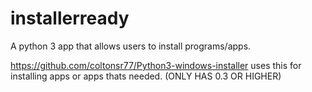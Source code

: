# installerready

A python 3 app that allows users to install programs/apps.

https://github.com/coltonsr77/Python3-windows-installer uses this for installing apps or apps thats needed. (ONLY HAS 0.3 OR HIGHER)
